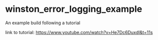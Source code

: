 # winston_error_logging_example
An example build following a tutorial

link to tutorial: https://www.youtube.com/watch?v=He7Dc6DuxdI&t=11s
